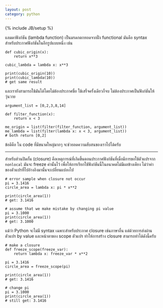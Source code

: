```yaml
---
layout: post
category: python
---
```

{% include JB/setup %}

แลมดาฟังก์ชัน (lambda function) เป็นมรดกตกทอดจากฝั่ง functional มันคือ syntax สำหรับประกาศฟังก์ชันในอีกรูปแบบหนึ่ง เช่น

    def cubic_origin(x):
        return x**3

    cubic_lambda = lambda x: x**3

    print(cubic_origin(10))
    print(cubic_lambda(10))
    # get same result

และเรายังสามารถใช้มันได้โดยไม่ต้องประกาศชื่อ ใช้เสร็จครั้งเดียวก็จบ ไม่ต้องประกาศเป็นฟังก์ชันให้วุ่นวาย

    argument_list = [0,2,3,8,14]

    def filter_function(x):
        return x < 3

    me_origin = list(filter(filter_function, argument_list))
    me_lambda = list(filter(lambda x: x < 3, argument_list))
    # both return [0,2]

ข้อดีคือ ใน code ที่มีขนาดใหญ่มากๆ จะช่วยลดความสับสนของเราไปได้ครับ

---

สำหรับส่วนปิดกั้น (closure) คือเหตุการณ์ที่เกิดขึ้นตอนประกาศฟังก์ชันที่เมื่อมีการขอใช้ตัวแปรจาก `nonlocal` มันจะ freeze ค่านั้นไว้ เพื่อให้การเรียกใช้ฟังก์ชันนี้ในอนาคตไม่มีผลข้างเคียง ไม่ว่าค่าของตัวแปรที่ไปอ้างอิงมานั้นจะเปลี่ยนแปลงไป

    # error sample when closure not occur
    pi = 3.1416
    circle_area = lambda x: pi * x**2

    print(circle_area(1))
    # get: 3.1416

    # assume that we make mistake by changing pi value
    pi = 3.1000
    print(circle_area(1))
    # get: 3.1000

แม้ว่า Python จะไม่มี syntax เฉพาะสำหรับประกาศ closure เช่นภาษาอื่น แต่ด้วยการส่งผ่านตัวแปร by value และหน้าตาของ scope ตัวแปร ทำให้การสร้าง closure สามารถทำได้ดังนี้ครับ

    # make a closure
    def freeze_scope(freeze_var):
        return lambda x: freeze_var * x**2

    pi = 3.1416
    circle_area = freeze_scope(pi)

    print(circle_area(1))
    # get: 3.1416

    # change pi
    pi = 3.1000
    print(circle_area(1))
    # still get: 3.1416
